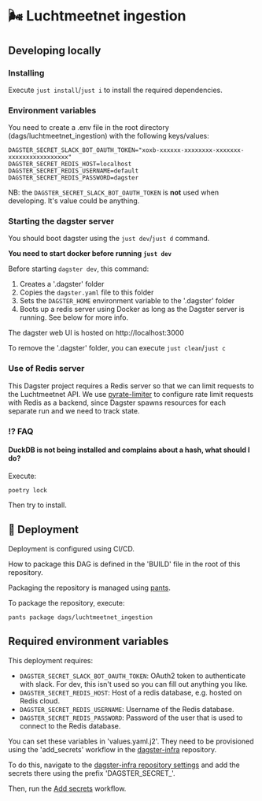 # 🌬️ Luchtmeetnet ingestion

## Developing locally

### Installing

Execute `just install`/`just i` to install the required dependencies.

### Environment variables

You need to create a .env file in the root directory (dags/luchtmeetnet_ingestion) with the following keys/values:

```
DAGSTER_SECRET_SLACK_BOT_OAUTH_TOKEN="xoxb-xxxxxx-xxxxxxxx-xxxxxxx-xxxxxxxxxxxxxxxxx"
DAGSTER_SECRET_REDIS_HOST=localhost
DAGSTER_SECRET_REDIS_USERNAME=default
DAGSTER_SECRET_REDIS_PASSWORD=dagster
```

NB: the `DAGSTER_SECRET_SLACK_BOT_OAUTH_TOKEN` is **not** used when developing. It's value could be anything.

### Starting the dagster server

You should boot dagster using the `just dev`/`just d` command.

**You need to start docker before running `just dev`**

Before starting `dagster dev`, this command:

1. Creates a '.dagster' folder
2. Copies the `dagster.yaml` file to this folder
3. Sets the `DAGSTER_HOME` environment variable to the '.dagster' folder
4. Boots up a redis server using Docker as long as the Dagster server is running. See below for more info.

The dagster web UI is hosted on http://localhost:3000

To remove the '.dagster' folder, you can execute `just clean`/`just c`

### Use of Redis server

This Dagster project requires a Redis server so that we can limit requests to the Luchtmeetnet API. We use [pyrate-limiter](https://pypi.org/project/pyrate-limiter/) to configure rate limit requests with Redis as a backend, since Dagster spawns resources for each separate run and we need to track state.

### ⁉️ FAQ

#### DuckDB is not being installed and complains about a hash, what should I do?

Execute:

```shell
poetry lock
```

Then try to install.

## 🚀 Deployment

Deployment is configured using CI/CD.

How to package this DAG is defined in the 'BUILD' file in the root of this repository.

Packaging the repository is managed using [pants](https://www.pantsbuild.org/).

To package the repository, execute:

```shell
pants package dags/luchtmeetnet_ingestion
```

## Required environment variables

This deployment requires:

- `DAGSTER_SECRET_SLACK_BOT_OAUTH_TOKEN`: OAuth2 token to authenticate with slack. For dev, this isn't used so you can fill out anything you like.
- `DAGSTER_SECRET_REDIS_HOST`: Host of a redis database, e.g. hosted on Redis cloud.
- `DAGSTER_SECRET_REDIS_USERNAME`: Username of the Redis database.
- `DAGSTER_SECRET_REDIS_PASSWORD`: Password of the user that is used to connect to the Redis database.

You can set these variables in 'values.yaml.j2'. They need to be provisioned using the 'add_secrets' workflow in the [dagster-infra](https://github.com/JasperHG90/dagster-infra) repository.

To do this, navigate to the [dagster-infra repository settings](https://github.com/JasperHG90/dagster-infra/settings/secrets/actions) and add the secrets there using the prefix 'DAGSTER_SECRET_'.

Then, run the [Add secrets](https://github.com/JasperHG90/dagster-infra/actions/workflows/add_secrets.yml) workflow.
